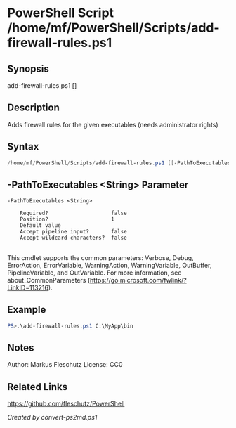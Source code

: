 # PowerShell Script /home/mf/PowerShell/Scripts/add-firewall-rules.ps1

## Synopsis
add-firewall-rules.ps1 [<path-to-executables>]

## Description
Adds firewall rules for the given executables (needs administrator rights)

## Syntax
```powershell
/home/mf/PowerShell/Scripts/add-firewall-rules.ps1 [[-PathToExecutables] <String>] [<CommonParameters>]
```

## -PathToExecutables &lt;String&gt; Parameter

```
-PathToExecutables <String>
    
    Required?                    false
    Position?                    1
    Default value                
    Accept pipeline input?       false
    Accept wildcard characters?  false
```
## <CommonParameters>
This cmdlet supports the common parameters: Verbose, Debug, ErrorAction, ErrorVariable, WarningAction, WarningVariable, OutBuffer, PipelineVariable, and OutVariable. For more information, see about_CommonParameters (https://go.microsoft.com/fwlink/?LinkID=113216).

## Example
```powershell
PS>.\add-firewall-rules.ps1 C:\MyApp\bin
```


## Notes
Author:  Markus Fleschutz
License: CC0

## Related Links
https://github.com/fleschutz/PowerShell

*Created by convert-ps2md.ps1*
